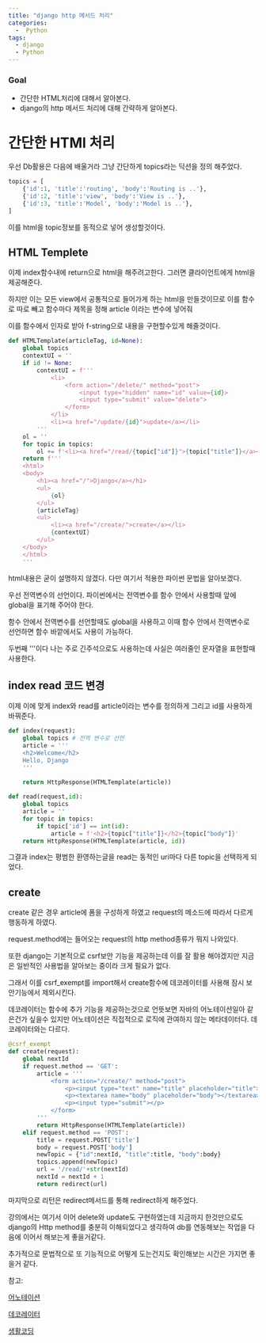 ```yaml
---
title: "django http 메서드 처리"
categories:
  -  Python
tags:
  - django
  - Python
---
```



### Goal
 * 간단한 HTML처리에 대해서 알아본다.
 * django의 http 메서드 처리에 대해 간략하게 알아본다.


# 간단한 HTMl 처리

우선 Db활용은 다음에 배울거라 그냥 간단하게 topics라는 딕션을 정의 해주었다.

```python
topics = [
    {'id':1, 'title':'routing', 'body':'Routing is ..'},
    {'id':2, 'title':'view', 'body':'View is ..'},
    {'id':3, 'title':'Model', 'body':'Model is ..'},
]
```
이를 html을 topic정보를 동적으로 넣어 생성할것이다.

## HTML Templete

이제 index함수내에 return으로 html을 해주려고한다. 그러면 클라이언트에게 html을 제공해준다.

하지만 이는 모든 view에서 공통적으로 들어가게 하는 html을 만들것이므로 이를 함수로 따로 빼고 함수마다 제목을 정해 article 이라는 변수에 넣어줘

이를 함수에서 인자로 받아 f-string으로 내용을 구현할수있게 해줄것이다.

```python
def HTMLTemplate(articleTag, id=None):
    global topics
    contextUI = ''
    if id != None:
        contextUI = f'''
            <li>
                <form action="/delete/" method="post">
                    <input type="hidden" name="id" value={id}>
                    <input type="submit" value="delete">
                </form>
            </li>
            <li><a href="/update/{id}">update</a></li>
        '''
    ol = ''
    for topic in topics:
        ol += f'<li><a href="/read/{topic["id"]}">{topic["title"]}</a></li>'
    return f'''
    <html>
    <body>
        <h1><a href="/">Django</a></h1>
        <ul>
            {ol}
        </ul>
        {articleTag}
        <ul>
            <li><a href="/create/">create</a></li>
            {contextUI}
        </ul>
    </body>
    </html>
    '''
```

html내용은 굳이 설명하지 않겠다. 다만 여기서 적용한 파이썬 문법을 알아보겠다.

우선 전역변수의 선언이다. 파이썬에서는 전역변수를 함수 안에서 사용할때 앞에 global을 표기해 주어야 한다.

함수 안에서 전역변수를 선언할때도 global을 사용하고 이때 함수 안에서 전역변수로 선언하면 함수 바깥에서도 사용이 가능하다.

두번째 '''이다 나는 주로 긴주석으로도 사용하는데 사실은 여러줄인 문자열을 표현할때 사용한다. 

## index read 코드 변경

이제 이에 맞게 index와 read를 article이라는 변수를 정의하게 그리고 id를 사용하게 바꿔준다.

```python
def index(request):
    global topics # 전역 변수로 선언 
    article = '''
    <h2>Welcome</h2> 
    Hello, Django
    '''
   
    return HttpResponse(HTMLTemplate(article)) 

def read(request,id):
    global topics
    article = ''
    for topic in topics:
        if topic['id'] == int(id):
            article = f'<h2>{topic["title"]}</h2>{topic["body"]}'
    return HttpResponse(HTMLTemplate(article, id))

```
그결과 index는 평범한 환영하는글을 read는 동적인 uri마다 다른 topic을 선택하게 되었다.

## create

create 같은 경우 article에 폼을 구성하게 하였고 request의 메소드에 따라서 다르게 행동하게 하였다.

request.method에는 들어오는 request의 http method종류가 뭐지 나와있다.

또한 django는 기본적으로 csrf보안 기능을 제공하는데 이를 잘 활용 해야겠지만 지금은 일반적인 사용법을 알아보는 중이라 크게 필요가 없다.

그래서 이를 csrf_exempt를 import해서 create함수에 데코레이터를 사용해 잠시 보안기능에서 제외시킨다.

데코레이터는 함수에 추가 기능을 제공하는것으로 언뜻보면 자바의 어노테이션일아 같은건가 싶을수 있지만 어노테이션은 직접적으로 로직에 관여하지 않는 메타데이터다. 데코레이터와는 다르다.

```python
@csrf_exempt
def create(request):
    global nextId
    if request.method == 'GET':
        article = '''
            <form action="/create/" method="post">
                <p><input type="text" name="title" placeholder="title"></p>
                <p><textarea name="body" placeholder="body"></textarea></p>
                <p><input type="submit"></p>
            </form>
        '''
        return HttpResponse(HTMLTemplate(article))
    elif request.method == 'POST':
        title = request.POST['title']
        body = request.POST['body']
        newTopic = {"id":nextId, "title":title, "body":body}
        topics.append(newTopic)
        url = '/read/'+str(nextId)
        nextId = nextId + 1
        return redirect(url)
```

마지막으로 리턴은 redirect메서드를 통해 redirect하게 해주었다.

강의에서는 여기서 이어 delete와 update도 구현하였는데 지금까지 한것만으로도 django의 Http method를 충분히 이해되었다고 생각하여 db를 연동해보는 작업을 다음에 이어서 해보는게 좋을거같다. 

추가적으로 문법적으로 또 기능적으로 어떻게 도는건지도 확인해보는 시간은 가지면 좋을거 같다. 



참고:

[어노테이션](https://math-coding.tistory.com/182)

[데코레이터](https://team00csduck.tistory.com/238)

[생활코딩](https://www.youtube.com/watch?v=pbKhn2ten9I&list=PLuHgQVnccGMDLp4GH-rgQhVKqqZawlNwG&index=1)